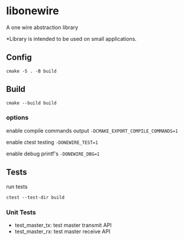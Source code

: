 # libonewire
A one wire abstraction library

*Library is intended to be used on small applications.

## Config
`cmake -S . -B build`

## Build
`cmake --build build`

### options
enable compile commands output
`-DCMAKE_EXPORT_COMPILE_COMMANDS=1`

enable ctest testing
`-DONEWIRE_TEST=1`

enable debug printf's
`-DONEWIRE_DBG=1`

## Tests
run tests

`ctest --test-dir build`

### Unit Tests
 - test_master_tx: test master transmit API
 - test_master_rx: test master receive API
